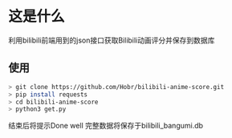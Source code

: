 # 这是什么

利用bilibili前端用到的json接口获取Bilibili动画评分并保存到数据库

## 使用

``` bash
> git clone https://github.com/Hobr/bilibili-anime-score.git
> pip install requests
> cd bilibili-anime-score
> python3 get.py
```

结束后将提示Done well 完整数据将保存于bilibili_bangumi.db

